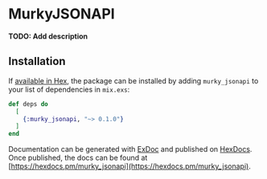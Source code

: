 # MurkyJSONAPI

**TODO: Add description**

## Installation

If [available in Hex](https://hex.pm/docs/publish), the package can be installed
by adding `murky_jsonapi` to your list of dependencies in `mix.exs`:

```elixir
def deps do
  [
    {:murky_jsonapi, "~> 0.1.0"}
  ]
end
```

Documentation can be generated with [ExDoc](https://github.com/elixir-lang/ex_doc)
and published on [HexDocs](https://hexdocs.pm). Once published, the docs can
be found at [https://hexdocs.pm/murky_jsonapi](https://hexdocs.pm/murky_jsonapi).

